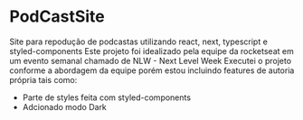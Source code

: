 # PodCastSite
Site para repodução de podcastas utilizando react, next, typescript e styled-components
Este projeto foi idealizado pela equipe da rocketseat em um evento semanal chamado de NLW - Next Level Week
Executei o projeto conforme a abordagem da equipe porém estou incluindo features de autoria própria tais como:

- Parte de styles feita com styled-components
- Adcionado modo Dark

